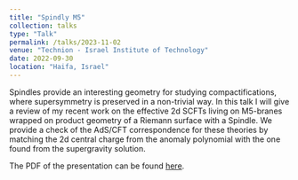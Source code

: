 ```yaml
---
title: "Spindly M5"
collection: talks
type: "Talk"
permalink: /talks/2023-11-02
venue: "Technion - Israel Institute of Technology"
date: 2022-09-30
location: "Haifa, Israel"
---
```


Spindles provide an interesting geometry for studying compactifications, where supersymmetry is preserved in a non-trivial way. In this talk I will give a review of my recent work on the effective 2d SCFTs living on M5-branes wrapped on product geometry of a Riemann surface with a Spindle. We provide a check of the AdS/CFT correspondence for these theories by matching the 2d central charge from the anomaly polynomial with the one found from the supergravity solution.

The PDF of the presentation can be found [here](http://davidemorgante.github.io/files/Techinon.pdf). 
